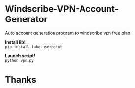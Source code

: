 # Windscribe-VPN-Account-Generator
Auto account generation program to windscribe vpn free plan

<b>Install lib! </b> <br>
<code>pip install fake-useragent</code>

<b>Launch script! </b> <br>
<code>python vpn.py</code>

<h1>Thanks</h1>
